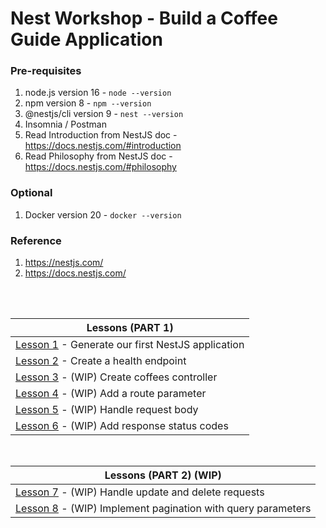 # Nest Workshop - Build a Coffee Guide Application

### Pre-requisites

1. node.js version 16 - `node --version`
2. npm version 8 - `npm --version`
3. @nestjs/cli version 9 - `nest --version`
4. Insomnia / Postman
5. Read Introduction from NestJS doc - https://docs.nestjs.com/#introduction
6. Read Philosophy from NestJS doc - https://docs.nestjs.com/#philosophy

### Optional

1. Docker version 20 - `docker --version`

### Reference

1. https://nestjs.com/
2. https://docs.nestjs.com/

<br><br>


| Lessons (PART 1)                                                           |
|----------------------------------------------------------------------------|
| [Lesson 1](docs/Lesson1/LESSON.md) - Generate our first NestJS application |
| [Lesson 2](docs/Lesson2/LESSON.md) - Create a health endpoint              |
| [Lesson 3](docs/Lesson3/LESSON.md) - (WIP) Create coffees controller       |
| [Lesson 4](docs/Lesson4/LESSON.md) - (WIP) Add a route parameter           |
| [Lesson 5](docs/Lesson5/LESSON.md) - (WIP) Handle request body             |
| [Lesson 6](docs/Lesson6/LESSON.md) - (WIP) Add response status codes       |

<br>

| Lessons (PART 2) (WIP)                                                                |
|---------------------------------------------------------------------------------------|
| [Lesson 7](docs/Lesson7/LESSON.md) - (WIP) Handle update and delete requests          |
| [Lesson 8](docs/Lesson8/LESSON.md) - (WIP) Implement pagination with query parameters |
